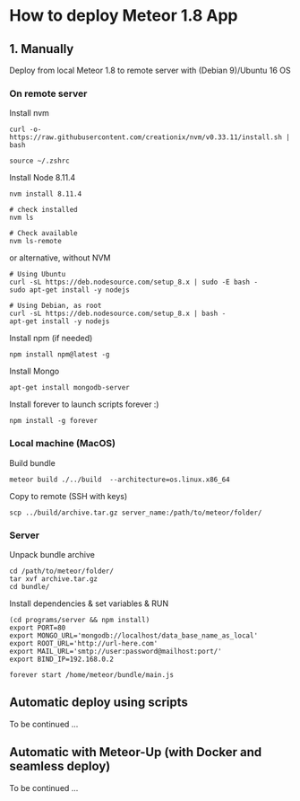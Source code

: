 # How to deploy Meteor 1.8 App

## 1. Manually

Deploy from local Meteor 1.8 to remote server with (Debian 9)/Ubuntu 16 OS
### On remote server

Install nvm
```
curl -o- https://raw.githubusercontent.com/creationix/nvm/v0.33.11/install.sh | bash
```
```
source ~/.zshrc
```
Install Node 8.11.4
```
nvm install 8.11.4

# check installed
nvm ls

# Check available
nvm ls-remote
```

or alternative, without NVM
```
# Using Ubuntu
curl -sL https://deb.nodesource.com/setup_8.x | sudo -E bash -
sudo apt-get install -y nodejs

# Using Debian, as root
curl -sL https://deb.nodesource.com/setup_8.x | bash -
apt-get install -y nodejs
```
Install npm (if needed)
```
npm install npm@latest -g
```
Install Mongo
```
apt-get install mongodb-server
```
Install forever to launch scripts forever :)
```
npm install -g forever
```
### Local machine (MacOS)
Build bundle
```
meteor build ./../build  --architecture=os.linux.x86_64
```
Copy to remote (SSH with keys)
```
scp ../build/archive.tar.gz server_name:/path/to/meteor/folder/
```
### Server
Unpack bundle archive
```
cd /path/to/meteor/folder/
tar xvf archive.tar.gz
cd bundle/
```
Install dependencies & set variables & RUN
```
(cd programs/server && npm install)
export PORT=80
export MONGO_URL='mongodb://localhost/data_base_name_as_local'
export ROOT_URL='http://url-here.com'
export MAIL_URL='smtp://user:password@mailhost:port/'
export BIND_IP=192.168.0.2

forever start /home/meteor/bundle/main.js
```
## Automatic deploy using scripts
To be continued ...
## Automatic with Meteor-Up (with Docker and seamless deploy)
To be continued ...
